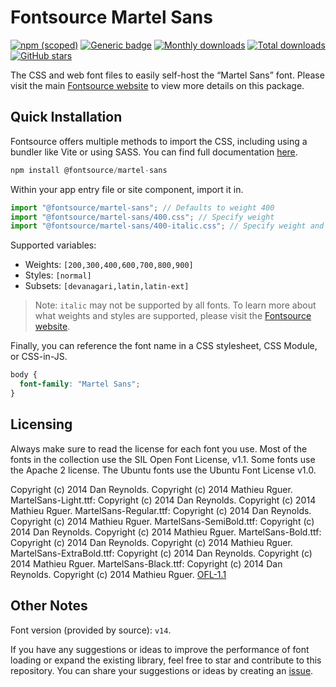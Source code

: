 # Fontsource Martel Sans

[![npm (scoped)](https://img.shields.io/npm/v/@fontsource/martel-sans?color=brightgreen)](https://www.npmjs.com/package/@fontsource/martel-sans) [![Generic badge](https://img.shields.io/badge/fontsource-passing-brightgreen)](https://github.com/fontsource/fontsource) [![Monthly downloads](https://badgen.net/npm/dm/@fontsource/martel-sans)](https://github.com/fontsource/fontsource) [![Total downloads](https://badgen.net/npm/dt/@fontsource/martel-sans)](https://github.com/fontsource/fontsource) [![GitHub stars](https://img.shields.io/github/stars/fontsource/fontsource.svg?style=social&label=Star)](https://github.com/fontsource/fontsource/stargazers)

The CSS and web font files to easily self-host the “Martel Sans” font. Please visit the main [Fontsource website](https://fontsource.org/fonts/martel-sans) to view more details on this package.

## Quick Installation

Fontsource offers multiple methods to import the CSS, including using a bundler like Vite or using SASS. You can find full documentation [here](https://fontsource.org/docs/getting-started/introduction).

```javascript
npm install @fontsource/martel-sans
```

Within your app entry file or site component, import it in.

```javascript
import "@fontsource/martel-sans"; // Defaults to weight 400
import "@fontsource/martel-sans/400.css"; // Specify weight
import "@fontsource/martel-sans/400-italic.css"; // Specify weight and style
```

Supported variables:
- Weights: `[200,300,400,600,700,800,900]`
- Styles: `[normal]`
- Subsets: `[devanagari,latin,latin-ext]`

> Note: `italic` may not be supported by all fonts. To learn more about what weights and styles are supported, please visit the [Fontsource website](https://fontsource.org/fonts/martel-sans).

Finally, you can reference the font name in a CSS stylesheet, CSS Module, or CSS-in-JS.

```css
body {
  font-family: "Martel Sans";
}
```

## Licensing
Always make sure to read the license for each font you use. Most of the fonts in the collection use the SIL Open Font License, v1.1. Some fonts use the Apache 2 license. The Ubuntu fonts use the Ubuntu Font License v1.0.

Copyright (c) 2014 Dan Reynolds. Copyright (c) 2014 Mathieu Rguer. MartelSans-Light.ttf: Copyright (c) 2014 Dan Reynolds. Copyright (c) 2014 Mathieu Rguer. MartelSans-Regular.ttf: Copyright (c) 2014 Dan Reynolds. Copyright (c) 2014 Mathieu Rguer. MartelSans-SemiBold.ttf: Copyright (c) 2014 Dan Reynolds. Copyright (c) 2014 Mathieu Rguer. MartelSans-Bold.ttf: Copyright (c) 2014 Dan Reynolds. Copyright (c) 2014 Mathieu Rguer. MartelSans-ExtraBold.ttf: Copyright (c) 2014 Dan Reynolds. Copyright (c) 2014 Mathieu Rguer. MartelSans-Black.ttf: Copyright (c) 2014 Dan Reynolds. Copyright (c) 2014 Mathieu Rguer.
[OFL-1.1](https://openfontlicense.org)

## Other Notes
Font version (provided by source): `v14`.

If you have any suggestions or ideas to improve the performance of font loading or expand the existing library, feel free to star and contribute to this repository. You can share your suggestions or ideas by creating an [issue](https://github.com/fontsource/fontsource/issues).
